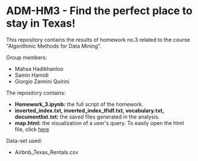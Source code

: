 # ADM-HM3 - Find the perfect place to stay in Texas! 
This repository contains the results of homework no.3 related to the course "Algorithmic Methods for Data Mining". 

Group members:
 
 - Mahsa Hadikhanloo
 - Samin Hamidi
 - Giorgio Zannini Quirini
 
 
 The repository contains:

- __Homework_3.ipynb:__ the full script of the homework.
- __inverted_index.txt, inverted_index_tfidf.txt, vocabulary.txt, documentlist.txt:__ the saved files generated in the analysis.
- __map.html:__ the visualization of a user's query.  To easily open the html file, click [here](https://giorgiozannini.github.io/map.html)


Data-set used: 
   - Airbnb_Texas_Rentals.csv
